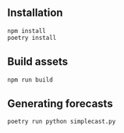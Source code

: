 
## Installation

```
npm install
poetry install
```

## Build assets

```
npm run build
```

## Generating forecasts

```
poetry run python simplecast.py
```
